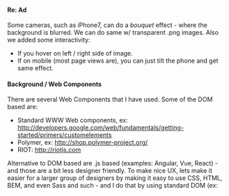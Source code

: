 
#### Re: Ad
Some cameras, such as iPhone7, can do a *bouquet* effect - where the background is blurred. We can do same w/ transparent .png images. Also we added some interactivity:
- If you hover on left / right side of image.
- If on mobile (most page views are), you can just tilt the phone and get same effect.

#### Background / Web Components

There are several Web Components that I have used. Some of the DOM based are:
- Standard WWW Web components, ex: <http://developers.google.com/web/fundamentals/getting-started/primers/customelements>
- Polymer, ex: <http://shop.polymer-project.org/>
- RIOT: <http://riotjs.com>

Alternative to DOM based are .js based (examples: Angular, Vue, React) - and those are a bit less designer friendly. To make nice UX, lets make it easier for a larger group of designers by making it easy to use CSS, HTML, BEM, and even Sass and such - and I do that by using standard DOM (ex: <style>, <div>; vs creating those in .js).

Of the ones I have used mentioned above, I found RIOT best to my liking - and most team friendly.
So the prerequisites for this coding exercise is that you know how to write a web component(RIOT) and how to code interactive design (GSAP):
- GSAP: <http://codepen.io/GreenSock/pen/FnsqC>
- RIOT: <http://cekvenich.site44.com/post/comp>

Lets get started.

### 1. Placing an ad on a page

		<iframe id="ad1" width="300" height="250" style="border: 0; overflow: hidden; background-color: gray"></iframe>
		<script>
			var ad = document.getElementById('ad1')
			ad.setAttribute('src', 'http://cekvenich.site44.com/ads/carolla')
		</script>

Notice that we use iframe to load the ad. If you care about UX - use iframe for ad hosting. Quite likely that the org that writes and hosts the ad, vs the org that places the ad via ad-tech serving are different orgs. Also load the 'source' via script like we did. This loads the ad after the page content - so that our content loads ahead of the ad. If you care about UX - and there are web apps that don't care, but most good creative people avoid working w/ such orgs: use iframe for displaying ads.

#### Not now

It would be nice to make this kind of ad iframe code into a reusable web component! You can do that as a separate exercise after. For this example here, to make it easier to digest for the reader: we will use web component only in the ad itself, not the page that uses the ad.


## 2. Write a working component block

So most n00bs just go to writing a component as step 1; but a pro will first get the component to work w/o any component code, just regular code. So in this step we do that - just plain HTML code.

- View source of the banner ad: <http://cekvenich.site44.com/ads/carolla/index0.html>. Again, if you don't know GSAP - go back and learn that first and come back here later.

We want to make this a bit easier to maintain. Notice there is #spil code in:
- Style section
- At start of script to get it to 'flow' endlessly.
- And left() and right() functions.

So we will take #spil code and make it into a tag.

Aside: when hosting an ad - *all* assets should be in one folder served from a distributed CDN such as CDN77 ( CDN77 has own FTP). Most likely your ad-tech vendor has specs to host your ads. (Also your web app itself should do the same, be served from a CDN - for the obvious reasons such as DDOS. Serve your web app from a CDN, only 50% of people use CDN to host their web app).

### 3. Draft the *spil* component

- Download the code for the tag: <http://cekvenich.site44.com/ads/carolla/spil-comp.tag>
- Open the downloaded tag file in an IDE (ex: CodeAnywhere, Brackets or Atom)

Notice in that file we have: style, DOM, init code and left and right functions.

### 4. Use the component

- View source of the finished ad: <http://cekvenich.site44.com/ads/carolla/index.html>

We now use our component on the banner page. Here is the interesting parts:

		<spil-comp></spil-comp>

		<script src="spil-comp.tag" type="riot/tag"></script>
		<script>
			var _loaded = false
			var _vspil = null
			riot.compile(function(){ // wait for it
				var comps = riot.mount('spil-comp')
				_vspil= comps[0]
				console.log(_vspil)
				_loaded = true
			})
			function left() {
				...
				if(_loaded) _vspil.left()
			}
			function right() {
				...
				if(_loaded) _vspil.right()
			}

We place and load the tag; then we compile it and use the methods. The code for #spil has now been encapsulated - into a component.   The end.


### 5. That's all

Aside: I use head.js  - and head.js triggers load events, w/ a setup like so:

	var _stateA = new signals.Signal()
	_stateA.addOnce(function(arg1, arg2) {
		console.log(arg1, arg2)
		return false
	})

So that after head.js finishes loading libs, I trigger a RIOT action to listen inside the tag: for example after GSAP lib is loaded. (Also you can use js-Signals to broadcast any user action).

There are other web Components libs out there, you can see some of the strengths of RIOT.

Also, I am happy to write a web component for you ~ $50 each, details here:
- <https://cekvenich.site44.com/>
